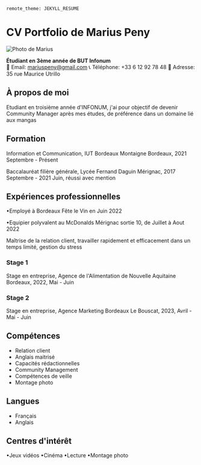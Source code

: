 `remote_theme: JEKYLL_RESUME`
# CV Portfolio de Marius Peny
![Photo de Marius](./bvcv.jpg)

**Étudiant en 3ème année de BUT Infonum**  
📧 Email: mariuspeny@gmail.com
📞 Téléphone: +33 6 12 92 78 48
📍 Adresse: 35 rue Maurice Utrillo

## À propos de moi
Etudiant en troisième année d'INFONUM, j'ai pour objectif de devenir Community Manager après mes études, de préférence dans un domaine lié aux mangas

## Formation
Information et Communication, IUT Bordeaux Montaigne
Bordeaux, 2021 Septembre - Présent

Baccalauréat filière générale, Lycée Fernand Daguin
Mérignac, 2017 Septembre - 2021 Juin, réussi avec mention

## Expériences professionnelles

•Employé à Bordeaux Fête le Vin en Juin 2022

•Equipier polyvalent au McDonalds Mérignac sortie 10, de Juillet à Aout 2022

Maîtrise de la relation client, travailler rapidement et efficacement dans un temps limité, gestion du stress

### Stage 1 
Stage en entreprise, Agence de l'Alimentation de Nouvelle Aquitaine
Bordeaux, 2022, Mai - Juin

### Stage 2
Stage en entreprise, Agence Marketing Bordeaux
Le Bouscat, 2023, Avril - Mai - Juin

## Compétences
- Relation client
- Anglais maitrisé 
- Capacités rédactionnelles
- Community Management
- Compétences de veille
- Montage photo

## Langues
- Français 
- Anglais  

## Centres d'intérêt
•Jeux vidéos
•Cinéma
•Lecture
•Montage photo
